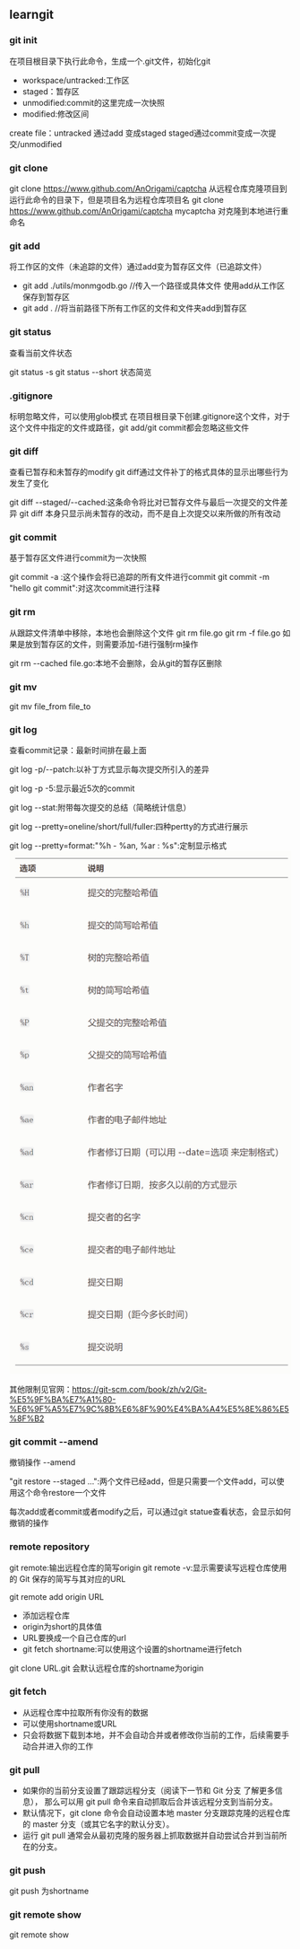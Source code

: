 ## learngit

### git init

在项目根目录下执行此命令，生成一个.git文件，初始化git

- workspace/untracked:工作区
- staged：暂存区
- unmodified:commit的这里完成一次快照
- modified:修改区间

create file：untracked 通过add 变成staged
staged通过commit变成一次提交/unmodified

### git clone

git clone https://www.github.com/AnOrigami/captcha
从远程仓库克隆项目到运行此命令的目录下，但是项目名为远程仓库项目名
git clone https://www.github.com/AnOrigami/captcha mycaptcha
对克隆到本地进行重命名

### git add

将工作区的文件（未追踪的文件）通过add变为暂存区文件（已追踪文件）

- git add ./utils/monmgodb.go //传入一个路径或具体文件 使用add从工作区保存到暂存区
- git add . //将当前路径下所有工作区的文件和文件夹add到暂存区

### git status

查看当前文件状态

git status -s
git status --short
状态简览

### .gitignore

标明忽略文件，可以使用glob模式
在项目根目录下创建.gitignore这个文件，对于这个文件中指定的文件或路径，git add/git commit都会忽略这些文件

### git diff

查看已暂存和未暂存的modify
git diff通过文件补丁的格式具体的显示出哪些行为发生了变化

git diff --staged/--cached:这条命令将比对已暂存文件与最后一次提交的文件差异
git diff 本身只显示尚未暂存的改动，而不是自上次提交以来所做的所有改动

### git commit

基于暂存区文件进行commit为一次快照

git commit -a :这个操作会将已追踪的所有文件进行commit
git commit -m "hello git commit":对这次commit进行注释

### git rm

从跟踪文件清单中移除，本地也会删除这个文件
git rm file.go
git rm -f file.go
如果是放到暂存区的文件，则需要添加-f进行强制rm操作

git rm --cached file.go:本地不会删除，会从git的暂存区删除

### git mv

git mv file_from file_to

### git log

查看commit记录：最新时间排在最上面

git log -p/--patch:以补丁方式显示每次提交所引入的差异

git log -p -5:显示最近5次的commit

git log --stat:附带每次提交的总结（简略统计信息）

git log --pretty=oneline/short/full/fuller:四种pertty的方式进行展示

git log --pretty=format:"%h - %an, %ar : %s":定制显示格式
![img.png](img.png)

其他限制见官网：https://git-scm.com/book/zh/v2/Git-%E5%9F%BA%E7%A1%80-%E6%9F%A5%E7%9C%8B%E6%8F%90%E4%BA%A4%E5%8E%86%E5%8F%B2

### git commit --amend

撤销操作 --amend

"git restore --staged <file>...":两个文件已经add，但是只需要一个文件add，可以使用这个命令restore一个文件

每次add或者commit或者modify之后，可以通过git statue查看状态，会显示如何撤销的操作

### remote repository

git remote:输出远程仓库的简写origin
git remote -v:显示需要读写远程仓库使用的 Git 保存的简写与其对应的URL

git remote add origin URL

- 添加远程仓库
- origin为short的具体值
- URL要换成一个自己仓库的url
- git fetch shortname:可以使用这个设置的shortname进行fetch

git clone URL.git 会默认远程仓库的shortname为origin

### git fetch <remote>

- 从远程仓库中拉取所有你没有的数据
- <remote>可以使用shortname或URL
- 只会将数据下载到本地，并不会自动合并或者修改你当前的工作，后续需要手动合并进入你的工作

### git pull

- 如果你的当前分支设置了跟踪远程分支（阅读下一节和 Git 分支 了解更多信息）， 那么可以用 git pull 命令来自动抓取后合并该远程分支到当前分支。
- 默认情况下，git clone 命令会自动设置本地 master 分支跟踪克隆的远程仓库的 master 分支（或其它名字的默认分支）。
- 运行 git pull 通常会从最初克隆的服务器上抓取数据并自动尝试合并到当前所在的分支。

### git push

git push <remote> <branch>
<remote>为shortname

### git remote show

git remote show <remote>